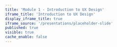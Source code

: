 ```yaml
---
title: 'Module 1 - Introduction to UX Design'
iframe_title: 'Introduction to UX Design'
display_iframe_title: true
iframe_source: '/presentations/placeholder-slide'
published: true
visible: true
cache_enable: false
---
```

